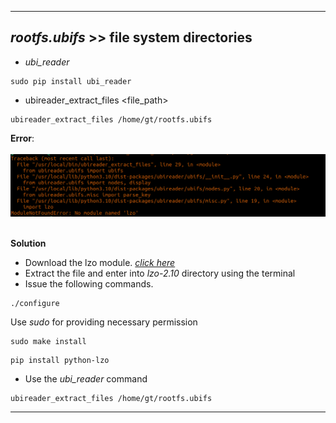 
----------

## _rootfs.ubifs_ >> file system directories

* _ubi_reader_

```
sudo pip install ubi_reader
```


* ubireader_extract_files <file_path>
```
ubireader_extract_files /home/gt/rootfs.ubifs
```

**Error**:<br><br>
<img src="https://github.com/Godson-Thomas/Root-File-System-261/blob/master/e_lzo.png" width="700">  <br><br>


**Solution**

* Download the lzo module. [_click here_](https://github.com/Godson-Thomas/Root-File-System-261/raw/master/lzo-2.10.tar.gz)
* Extract the file and enter into _lzo-2.10_ directory using the terminal
* Issue the following commands.

```
./configure
```
 Use _sudo_ for providing necessary permission
```
sudo make install
```
```
pip install python-lzo
```

* Use the _ubi_reader_ command

```
ubireader_extract_files /home/gt/rootfs.ubifs
```

------